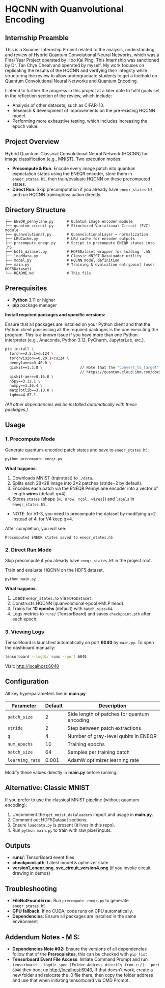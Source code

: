 # HQCNN with Quanvolutional Encoding
## Internship Preamble

This is a Summer Internship Project related to the analysis, understanding, and review of Hybrid Quantum Convolutional Neural Networks, which was a Final Year Project operated by Hoo Kai Ping. This Internship was sanctioned by Dr. Tan Chye Cheah and operated by myself. My work focuses on replicating the results of the HQCNN and verifying their integrity while structuring the review to allow undergraduate students to get a foothold on Quantum Convolutional Neural Networks and Quantum Encoding.

I intend to further the progress in this project at a later date to fulfil goals set in the reflection section of the review, which include:
- Analysis of other datasets, such as CIFAR-10.
- Research & development of improvements on the pre-existing HQCNN model.
- Performing more exhaustive testing, which includes increasing the epoch value.


## Project Overview

Hybrid Quantum-Classical Convolutional Neural Network (HQCNN) for image classification (e.g., MNIST). Two execution modes:

* **Precompute & Run**: Encode every image patch into quantum expectation states using the ENEQR encoder, store them in `eneqr_states.h5`, then train/evaluate HQCNN on these precomputed states.
* **Direct Run**: Skip precomputation if you already have `eneqr_states.h5`, and run HQCNN training/evaluation directly.

## Directory Structure

```
├── ENEQR_pennylane.py      # Quantum image encoder module
├── quantum_circuit.py      # Structured Variational Circuit (SVC) module
├── quanvolutional.py       # QuanvolutionalLayer + normalization
├── LRUCache.py             # LRU cache for encoder outputs
├── precompute_eneqr.py     # Script to precompute ENEQR states into .h5
├── hdf5_dataset.py         # HDF5Dataset wrapper for loading `.h5`
├── loaddata.py             # Classic MNIST DataLoader utility
├── model.py                # HQCNN model definition
├── main.py                 # Training & evaluation entrypoint (uses HDF5Dataset)
└── README.md               # This file
```

## Prerequisites
* **Python** 3.11 or higher
* **pip** package manager

**Install required packages and specific versions:**

Ensure that all packages are installed on your Python client and that the Python client possessing all the required packages is the one executing the program. This is a known issue if you have more than one Python interpreter (e.g., Anaconda, Python 3.12, PyCharm, JupyterLab, etc.).

```bash
pip install \
  torch==2.5.1+cu124 \
  torchvision==0.20.1+cu124 \
  pennylane==0.40.0 \
  qiskit==1.3.0 \                 // Note that the "convert_to_target" function is deprecated from 1.3 onwards and is removed from 2.0 onwards as per 
                                  // https://quantum.cloud.ibm.com/docs/en/api/qiskit/1.4/qiskit.providers.convert_to_target
  qiskit-aer==0.16.0 \
  h5py==3.12.1 \
  numpy==1.26.4 \
  matplotlib==3.10.0 \
  tqdm==4.67.1
```

*(All other dependencies will be installed automatically with these packages.)*

## Usage

### 1. Precompute Mode

Generate quantum-encoded patch states and save to `eneqr_states.h5`:

```bash
python precompute_eneqr.py
```

**What happens**:

1. Downloads MNIST (train/test) to `./data`.
2. Splits each 28×28 image into 2×2 patches (stride=2 by default).
3. Encodes each patch via the ENEQR PennyLane encoder into a vector of length **wires** (default q=4).
4. Stores `states` (shape `[N, nrow, ncol, wires]`) and `labels` in `eneqr_states.h5`.
  * NOTE: for V1-3, you need to precompute the dataset by modifying q=2 instead of 4, for V4 keep q=4.

After completion, you will see:

```
Precomputed ENEQR states saved to eneqr_states.h5
```

### 2. Direct Run Mode

Skip precompute if you already have `eneqr_states.h5` in the project root.

Train and evaluate HQCNN on the HDF5 dataset.

```bash
python main.py
```

**What happens**:

1. Loads `eneqr_states.h5` via `HDF5Dataset`.
2. Constructs HQCNN (quanvolutional→pool→MLP head).
3. Trains for **10 epochs** (default) with `batch_size=64`.
4. Logs metrics to `runs/` (TensorBoard) and saves `checkpoint.pth` after each epoch.

### 3. Viewing Logs

TensorBoard is launched automatically on port **6040** by `main.py`. To open the dashboard manually:

```bash
tensorboard --logdir runs --port 6040
```

Visit: [http://localhost:6040](http://localhost:6040)

## Configuration

All key hyperparameters live in **main.py**:

| Parameter       | Default | Description                                 |
| --------------- | ------- | ------------------------------------------- |
| `patch_size`    | 2       | Side length of patches for quantum encoding |
| `stride`        | 2       | Step between patch extractions              |
| `q`             | 4       | Number of gray-level qubits in ENEQR        |
| `num_epochs`    | 10      | Training epochs                             |
| `batch_size`    | 64      | Samples per training batch                  |
| `learning_rate` | 0.001   | AdamW optimizer learning rate               |

Modify these values directly in **main.py** before running.

## Alternative: Classic MNIST

If you prefer to use the classical MNIST pipeline (without quantum encoding):

1. Uncomment the `get_mnist_dataloaders` import and usage in **main.py**.
2. Comment out HDF5Dataset sections.
3. Ensure `loaddata.py` is present (it lives in this repo).
4. Run `python main.py` to train with raw pixel inputs.

## Outputs

* **runs/**: TensorBoard event files
* **checkpoint.pth**: Latest model & optimizer state
* **version1\_eneqr.png**, **svc\_circuit\_version4.png** (if you invoke circuit drawing in demos)

## Troubleshooting

* **FileNotFoundError**: Run `precompute_eneqr.py` to generate `eneqr_states.h5`.
* **GPU fallback**: If no CUDA, code runs on CPU automatically.
* **Dependencies**: Ensure all packages are installed in the same environment 

## Addendum Notes - M S:
* **Dependencies Note #02:** Ensure the versions of all dependencies follow that of the **Prerequisites**, this can be checked with `pip list`.
* **Tensorboard Event File Access**: Initiate Command Prompt and run `tensorboard --logdir_spec [Folder Address directly from c:/] --port 6040` then boot up [http://localhost:6040](http://localhost:6040), If that doesn't work, create a new folder and relocate the .0 file there, then copy the folder address and use that when initiating tensorboard via CMD Prompt.







